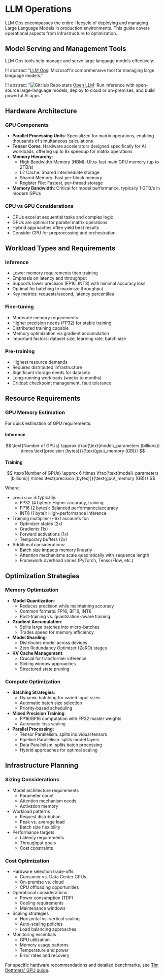 # LLM Operations

LLM Ops encompasses the entire lifecycle of deploying and managing Large Language Models in production environments. This guide covers operational aspects from infrastructure to optimization.

## Model Serving and Management Tools

LLM Ops tools help manage and serve large language models effectively:

!!! abstract "[LLM Ops](https://github.com/microsoft/lmops): Microsoft's comprehensive tool for managing large language models."

!!! abstract "![GitHub Repo stars](https://badgen.net/github/stars/bentoml/OpenLLM) [Open LLM](https://github.com/bentoml/OpenLLM): Run inference with open-source large-language models, deploy to cloud or on-premises, and build powerful AI apps."

## Hardware Architecture

### GPU Components
- **Parallel Processing Units**: Specialized for matrix operations, enabling thousands of simultaneous calculations
- **Tensor Cores**: Hardware accelerators designed specifically for AI workloads, offering up to 8x speedup for matrix operations
- **Memory Hierarchy**: 
  - High Bandwidth Memory (HBM): Ultra-fast main GPU memory (up to 2TB/s)
  - L2 Cache: Shared intermediate storage
  - Shared Memory: Fast per-block memory
  - Register File: Fastest, per-thread storage
- **Memory Bandwidth**: Critical for model performance, typically 1-2TB/s in modern GPUs

### CPU vs GPU Considerations
- CPUs excel at sequential tasks and complex logic
- GPUs are optimal for parallel matrix operations
- Hybrid approaches often yield best results
- Consider CPU for preprocessing and orchestration

## Workload Types and Requirements

### Inference
- Lower memory requirements than training
- Emphasis on latency and throughput
- Supports lower precision (FP16, INT8) with minimal accuracy loss
- Optimal for batching to maximize throughput
- Key metrics: requests/second, latency percentiles

### Fine-tuning
- Moderate memory requirements
- Higher precision needs (FP32) for stable training
- Distributed training capable
- Memory optimization via gradient accumulation
- Important factors: dataset size, learning rate, batch size

### Pre-training
- Highest resource demands
- Requires distributed infrastructure
- Significant storage needs for datasets
- Long-running workloads (weeks to months)
- Critical: checkpoint management, fault tolerance

## Resource Requirements

### GPU Memory Estimation
For quick estimation of GPU requirements:

#### Inference
$$ \text{Number of GPUs} \approx \frac{\text{model\_parameters (billions)} \times \text{precision (bytes)}}{\text{gpu\_memory (GB)}} $$

#### Training
$$ \text{Number of GPUs} \approx 6 \times \frac{\text{model\_parameters (billions)} \times \text{precision (bytes)}}{\text{gpu\_memory (GB)}} $$

Where:
- `precision` is typically:
  - FP32 (4 bytes): Higher accuracy, training
  - FP16 (2 bytes): Balanced performance/accuracy
  - INT8 (1 byte): High-performance inference
- Training multiplier (~6x) accounts for:
  - Optimizer states (2x)
  - Gradients (1x)
  - Forward activations (1x)
  - Temporary buffers (2x)
- Additional considerations:
  - Batch size impacts memory linearly
  - Attention mechanisms scale quadratically with sequence length
  - Framework overhead varies (PyTorch, TensorFlow, etc.)

## Optimization Strategies

### Memory Optimization
- **Model Quantization**: 
  - Reduces precision while maintaining accuracy
  - Common formats: FP16, BF16, INT8
  - Post-training vs. quantization-aware training
- **Gradient Accumulation**: 
  - Splits large batches into micro-batches
  - Trades speed for memory efficiency
- **Model Sharding**: 
  - Distributes model across devices
  - Zero Redundancy Optimizer (ZeRO) stages
- **KV Cache Management**: 
  - Crucial for transformer inference
  - Sliding window approaches
  - Structured state pruning

### Compute Optimization
- **Batching Strategies**: 
  - Dynamic batching for varied input sizes
  - Automatic batch size selection
  - Priority-based scheduling
- **Mixed Precision Training**: 
  - FP16/BF16 computation with FP32 master weights
  - Automatic loss scaling
- **Parallel Processing**:
  - Tensor Parallelism: splits individual tensors
  - Pipeline Parallelism: splits model layers
  - Data Parallelism: splits batch processing
  - Hybrid approaches for optimal scaling

## Infrastructure Planning

### Sizing Considerations
- Model architecture requirements
    - Parameter count
    - Attention mechanism needs
    - Activation memory
- Workload patterns
    - Request distribution
    - Peak vs. average load
    - Batch size flexibility
- Performance targets
    - Latency requirements
    - Throughput goals
    - Cost constraints

### Cost Optimization
- Hardware selection trade-offs
    - Consumer vs. Data Center GPUs
    - On-premise vs. cloud
    - CPU offloading opportunities
- Operational considerations
    - Power consumption (TDP)
    - Cooling requirements
    - Maintenance windows
- Scaling strategies
    - Horizontal vs. vertical scaling
    - Auto-scaling policies
    - Load balancing approaches
- Monitoring essentials
    - GPU utilization
    - Memory usage patterns
    - Temperature and power
    - Error rates and recovery

For specific hardware recommendations and detailed benchmarks, see [Tim Dettmers' GPU guide](https://timdettmers.com/2023/01/30/which-gpu-for-deep-learning/). 
